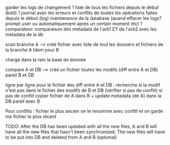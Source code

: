 garder les logs de changement
1 liste de tous les fichiers depuis le début (bdd)
1 journal avec les erreurs et conflits de toutes les opérations faites depuis le début (log)
maintenance de la database (quand effacer les logs? prompt user ou automatiquement apres un certain moment etc)
1 comparateur: comparaison des metadata de l'arb1 ET de l'arb2 avec les metadata de la db

scan branche A --> créé fichier avec liste de tout les dossiers et fichiers de la branche A
Idem pour B

charge dans la ram la base de donnée

compare A et DB --> créé un fichier toutes les modifs (diff entre A et DB)
pareil B et DB


ligne par ligne pour le fichier des diff entre A et DB :
recherche si la modif n'est pas dans le fichier des modifs de B et DB (vérifier si pas de conflit)
si pas de conflit copier fichier de A dans B + update metadata (de A) dans la DB
pareil avec B

Pour conflits : fichier le plus ancien on le renomme avec conflit et on garde me fichier le plus récent


TODO: After the DB has been updated with all the new files, A and B will have
all the new files that hasn't been synchronized. The new files will have to
be put into DB and deleted from A and B (optional)
